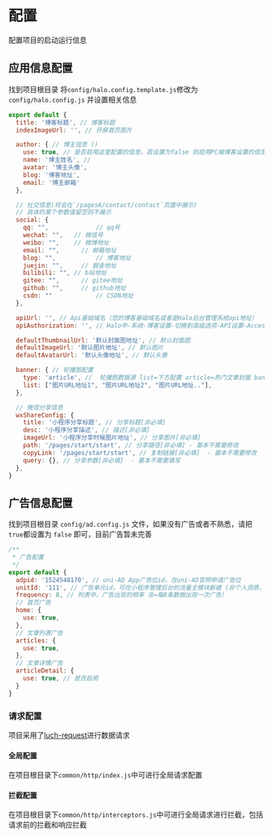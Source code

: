 # 配置

配置项目的启动运行信息

## 应用信息配置

找到项目根目录 将`config/halo.config.template.js`修改为 `config/halo.config.js` 并设置相关信息

```javascript
export default {
  title: '博客标题', // 博客标题
  indexImageUrl: '', // 开屏首页图片

  author: { // 博主信息 ()
    use: true, // 是否启用这里配置的信息，若设置为false 则启用PC端博客设置的信息
    name: '博主姓名', //
    avatar: '博主头像',
    blog: '博客地址',
    email: '博主邮箱'
  },

  // 社交信息(将会在`/pagesA/contact/contact`页面中展示)
  // 具体的某个参数值留空则不展示
  social: {
    qq: "", 		 	// qq号
    wechat: "",   // 微信号
    weibo: "",    // 微博地址
    email: "",		// 邮箱地址
    blog: "",			// 博客地址
    juejin: "",		// 掘金地址
    bilibili: "", // b站地址
    gitee: "",		// gitee地址
    github: "",		// github地址
    csdn: ""			// CSDN地址
  },

  apiUrl: '', // Api基础域名（您的博客基础域名或者是Halo后台管理系统api地址）
  apiAuthorization: '', // Halo中-系统-博客设置-切换到高级选项-API设置-Access key

  defaultThumbnailUrl: '默认封面图地址', // 默认封面图
  defaultImageUrl: '默认图片地址', // 默认图片
  defaultAvatarUrl: '默认头像地址', // 默认头像

  banner: { // 轮播图配置
    type: 'article', //  轮播图数据源 list=下方配置 article=热门文章封面 banner=后台对应的轮播图(未开发)
    list: ["图片URL地址1", "图片URL地址2", "图片URL地址.."],
  },

  // 微信分享信息
  wxShareConfig: {
    title: '小程序分享标题', // 分享标题[非必填]
    desc: '小程序分享描述', // 描述[非必填]
    imageUrl: '小程序分享时候图片地址', // 分享图片[非必填]
    path: '/pages/start/start', // 分享路径[非必填] - 基本不需要修改
    copyLink: '/pages/start/start', // 复制链接[非必填]  - 基本不需要修改
    query: {}, // 分享参数[非必填]  - 基本不需要填写
  },
}
```

## 广告信息配置

找到项目根目录 `config/ad.config.js` 文件，如果没有广告或者不熟悉，请把`true`都设置为 `false` 即可，目前广告暂未完善

```javascript
/**
 * 广告配置
 */
export default {
  adpid: '1524548170', // uni-AD App广告位id，在uni-AD官网申请广告位
  unitId: '111', // 广告单元id，可在小程序管理后台的流量主模块新建 (非个人资质，小程序后台广告主开通申请)
  frequency: 8, // 列表中，广告出现的频率（8=每8条数据出现一次广告）
  // 首页广告
  home: {
    use: true,
  },
  // 文章列表广告
  articles: {
    use: true,
  },
  // 文章详情广告
  articleDetail: {
    use: true, // 是否启用
  }
}
```

### 请求配置

项目采用了[luch-request](https://www.quanzhan.co/luch-request/)进行数据请求

#### 全局配置

在项目根目录下`common/http/index.js`中可进行全局请求配置

#### 拦截配置

在项目根目录下`common/http/interceptors.js`中可进行全局请求进行拦截，包括请求前的拦截和响应拦截
